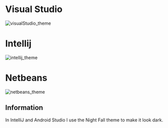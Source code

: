 <h1>Visual Studio</h1>

![visualStudio_theme](https://user-images.githubusercontent.com/86477169/156785432-b6fec278-bea6-4b97-83d5-fedfc32662fc.PNG)

<h1>Intellij</h1>

![intellij_theme](https://user-images.githubusercontent.com/86477169/156786466-81f68275-b119-457d-8c0a-8ee1cd2f3594.PNG)

<h1>Netbeans</h1>

![netbeans_theme](https://user-images.githubusercontent.com/86477169/158344966-9aa65605-74df-4b67-b4a1-859548fd1201.PNG)


<h2>Information</h2>

In IntelliJ and Android Studio I use the <a src="https://plugins.jetbrains.com/plugin/16142-nightfall-theme">Night Fall</a> theme to make it look dark.
